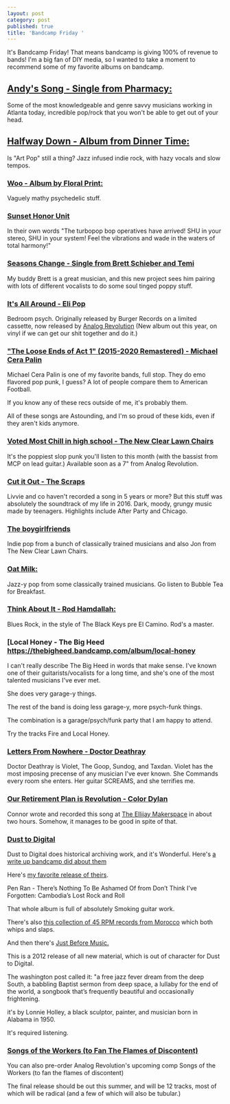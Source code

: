 ```yaml
---
layout: post
category: post
published: true
title: 'Bandcamp Friday '
---
```

It's Bandcamp Friday! That means bandcamp is giving 100% of revenue to bands! I'm a big fan of DIY media, so I wanted to take a moment to recommend some of my favorite albums on bandcamp. 



## [Andy's Song - Single from Pharmacy:](https://pharmacy21.bandcamp.com/track/andys-song)

Some of the most knowledgeable and genre savvy musicians working in Atlanta today, incredible pop/rock that you won't be able to get out of your head. 

## [Halfway Down - Album from Dinner Time:](https://dinner-time.bandcamp.com/album/halfway-down)

Is "Art Pop" still a thing? Jazz infused indie rock, with hazy vocals and slow tempos. 

### [Woo - Album by Floral Print:](https://floralprint.bandcamp.com/album/woo)

Vaguely mathy psychedelic stuff.

### [Sunset Honor Unit](https://shuatl.bandcamp.com/album/sunset-honor-unit)

In their own words "The turbopop bop operatives have arrived! SHU in your stereo, SHU in your system! Feel the vibrations and wade in the waters of total harmony!" 

### [Seasons Change - Single from Brett Schieber and Temi](https://brettschieber.bandcamp.com/album/seasons-change-my-summer-flame)

My buddy Brett is a great musician, and this new project sees him pairing with lots of different vocalists to do some soul tinged poppy stuff.


### [It's All Around - Eli Pop](https://elipopmusic.bandcamp.com/album/its-all-around)

Bedroom psych. Originally released by Burger Records on a limited cassette, now released by [Analog Revolution](https://analogrevolution.com) (New album out this year, on vinyl if we can get our shit together and do it.)

### ["The Loose Ends of Act 1" (2015​-​2020 Remastered)  - Michael Cera Palin ](https://michaelcerapalin.bandcamp.com/album/the-loose-ends-of-act-1-2015-2020-remastered)

Michael Cera Palin is one of my favorite bands, full stop. They do emo flavored pop punk, I guess? A lot of people compare them to American Football. 

If you know any of these recs outside of me, it's probably them. 

All of these songs are Astounding, and I'm so proud of these kids, even if they aren't kids anymore.


### [Voted Most Chill in high school - The New Clear Lawn Chairs](https://thenewclearlawnchairs.bandcamp.com/album/voted-most-chill-in-high-school)

It's the poppiest slop punk you'll listen to this month (with the bassist from MCP on lead guitar.) Available soon as a 7" from Analog Revolution. 

### [Cut it Out - The Scraps](https://thescrapsmusic.bandcamp.com/album/cut-it-out)

Livvie and co haven't recorded a song in 5 years or more? But this stuff was absolutely the soundtrack of my life in 2016. Dark, moody, grungy music made by teenagers. Highlights include After Party and Chicago.

### [The boygirlfriends](https://theboygirlfriends.bandcamp.com/)

Indie pop from a bunch of classically trained musicians and also Jon from The New Clear Lawn Chairs.

### [Oat Milk:](https://oatmilkmusic.bandcamp.com/)

Jazz-y pop from some classically trained musicians. Go listen to Bubble Tea for Breakfast. 

### [Think About It - Rod Hamdallah:](https://rodhamdallah.bandcamp.com/album/think-about-it-ep)

Blues Rock, in the style of The Black Keys pre El Camino. Rod's a master.

### [Local Honey - The Big Heed https://thebigheed.bandcamp.com/album/local-honey

I can't really describe The Big Heed in words that make sense. I've known one of their guitarists/vocalists for a long time, and she's one of the most talented musicians I've ever met. 

She does very garage-y things. 

The rest of the band is doing less garage-y, more psych-funk things. 

The combination is a garage/psych/funk party that I am happy to attend. 

Try the tracks Fire and Local Honey.

### [Letters From Nowhere - Doctor Deathray](https://doctordeathray.bandcamp.com/album/letters-from-nowhere-vol-1?label=1708079041&tab=music)

Doctor Deathray is Violet, The Goop, Sundog, and Taxdan. Violet has the most imposing precense of any musician I've ever known. She Commands every room she enters. Her guitar SCREAMS, and she terrifies me. 

### [Our Retirement Plan is Revolution - Color Dylan](https://connordylan.bandcamp.com/track/our-retirement-plan-is-revolution-rough-mix?label=1708079041&tab=music)

Connor wrote and recorded this song at [The Ellijay Makerspace](https://ellijaymakerspace.org) in about two hours. Somehow, it manages to be good in spite of that. 

### [Dust to Digital](https://dusttodigital.bandcamp.com/music)

Dust to Digital does historical archiving work, and it's Wonderful. Here's [a write up bandcamp did about them](https://daily.bandcamp.com/label-profile/dust-to-digital-label-profile)

Here's [my favorite release of theirs](https://dusttodigital.bandcamp.com/track/there-s-nothing-to-be-ashamed-of).

Pen Ran - There’s Nothing To Be Ashamed Of
from Don’t Think I’ve Forgotten: Cambodia’s Lost Rock and Roll 

That whole album is full of absolutely Smoking guitar work.

There's also [this collection of 45 RPM records from Morocco](https://dusttodigital.bandcamp.com/album/kassidat-raw-45s-from-morocco) which both whips and slaps.

And then there's [Just Before Music.](https://dusttodigital.bandcamp.com/album/just-before-music)

This is a 2012 release of all new material, which is out of character for Dust to Digital. 

The washington post called it: "a free jazz fever dream from the deep South, a babbling Baptist sermon from deep space, a lullaby for the end of the world, a songbook that’s frequently beautiful and occasionally frightening.

it's by  Lonnie Holley, a black sculptor, painter, and musician born in Alabama in 1950. 

It's required listening.

### [Songs of the Workers (to Fan The Flames of Discontent)](https://analogrevolution.bandcamp.com/album/songs-of-the-worker-to-fan-the-flames-of-discontent)

You can also pre-order Analog Revolution's upcoming comp Songs of the Workers (to fan the flames of discontent)

The final release should be out this summer, and will be 12 tracks, most of which will be radical (and a few of which will also be tubular.)
